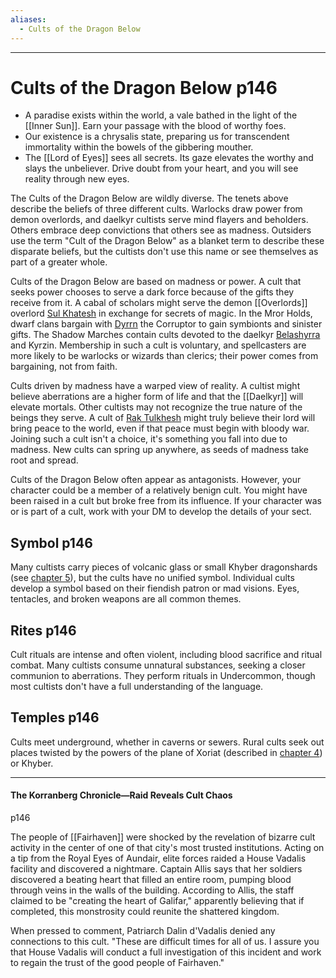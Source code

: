 ```yaml
---
aliases:
  - Cults of the Dragon Below
---
```


---

# Cults of the Dragon Below p146

- A paradise exists within the world, a vale bathed in the light of the [[Inner Sun]]. Earn your passage with the blood of worthy foes.
- Our existence is a chrysalis state, preparing us for transcendent immortality within the bowels of the gibbering mouther.
- The [[Lord of Eyes]] sees all secrets. Its gaze elevates the worthy and slays the unbeliever. Drive doubt from your heart, and you will see reality through new eyes.

The Cults of the Dragon Below are wildly diverse. The tenets above describe the beliefs of three different cults. Warlocks draw power from demon overlords, and daelkyr cultists serve mind flayers and beholders. Others embrace deep convictions that others see as madness. Outsiders use the term "Cult of the Dragon Below" as a blanket term to describe these disparate beliefs, but the cultists don't use this name or see themselves as part of a greater whole.

Cults of the Dragon Below are based on madness or power. A cult that seeks power chooses to serve a dark force because of the gifts they receive from it. A cabal of scholars might serve the demon [[Overlords]] overlord [Sul Khatesh](https://5e.tools/bestiary.html#sul%20khatesh_erlw) in exchange for secrets of magic. In the Mror Holds, dwarf clans bargain with [Dyrrn](https://5e.tools/bestiary.html#dyrrn_erlw) the Corruptor to gain symbionts and sinister gifts. The Shadow Marches contain cults devoted to the daelkyr [Belashyrra](https://5e.tools/bestiary.html#belashyrra_erlw) and Kyrzin. Membership in such a cult is voluntary, and spellcasters are more likely to be warlocks or wizards than clerics; their power comes from bargaining, not from faith.

Cults driven by madness have a warped view of reality. A cultist might believe aberrations are a higher form of life and that the [[Daelkyr]] will elevate mortals. Other cultists may not recognize the true nature of the beings they serve. A cult of [Rak Tulkhesh](https://5e.tools/bestiary.html#rak%20tulkhesh_erlw) might truly believe their lord will bring peace to the world, even if that peace must begin with bloody war. Joining such a cult isn't a choice, it's something you fall into due to madness. New cults can spring up anywhere, as seeds of madness take root and spread.

Cults of the Dragon Below often appear as antagonists. However, your character could be a member of a relatively benign cult. You might have been raised in a cult but broke free from its influence. If your character was or is part of a cult, work with your DM to develop the details of your sect.

## Symbol p146

Many cultists carry pieces of volcanic glass or small Khyber dragonshards (see [chapter 5](https://5e.tools/book.html#ERLW,12)), but the cults have no unified symbol. Individual cults develop a symbol based on their fiendish patron or mad visions. Eyes, tentacles, and broken weapons are all common themes.

## Rites p146

Cult rituals are intense and often violent, including blood sacrifice and ritual combat. Many cultists consume unnatural substances, seeking a closer communion to aberrations. They perform rituals in Undercommon, though most cultists don't have a full understanding of the language.

## Temples p146

Cults meet underground, whether in caverns or sewers. Rural cults seek out places twisted by the powers of the plane of Xoriat (described in [chapter 4](https://5e.tools/book.html#ERLW,10)) or Khyber.

___
#### The Korranberg Chronicle—Raid Reveals Cult Chaos

p146

The people of [[Fairhaven]] were shocked by the revelation of bizarre cult activity in the center of one of that city's most trusted institutions. Acting on a tip from the Royal Eyes of Aundair, elite forces raided a House Vadalis facility and discovered a nightmare. Captain Allis says that her soldiers discovered a beating heart that filled an entire room, pumping blood through veins in the walls of the building. According to Allis, the staff claimed to be "creating the heart of Galifar," apparently believing that if completed, this monstrosity could reunite the shattered kingdom.

When pressed to comment, Patriarch Dalin d'Vadalis denied any connections to this cult. "These are difficult times for all of us. I assure you that House Vadalis will conduct a full investigation of this incident and work to regain the trust of the good people of Fairhaven."